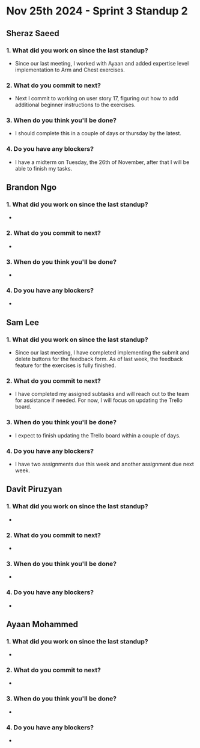 # Nov 25th 2024 - Sprint 3 Standup 2

## Sheraz Saeed

### 1. What did you work on since the last standup?
- Since our last meeting, I worked with Ayaan and added expertise level implementation to Arm and Chest exercises.

### 2. What do you commit to next?
- Next I commit to working on user story 17, figuring out how to add additional beginner instructions to the exercises. 
  
### 3. When do you think you'll be done?
- I should complete this in a couple of days or thursday by the latest. 

### 4. Do you have any blockers?
- I have a midterm on Tuesday, the 26th of November, after that I will be able to finish my tasks.

## Brandon Ngo

### 1. What did you work on since the last standup?
- 

### 2. What do you commit to next?
- 
  
### 3. When do you think you'll be done?
- 

### 4. Do you have any blockers?
- 

## Sam Lee

### 1. What did you work on since the last standup?
- Since our last meeting, I have completed implementing the submit and delete buttons for the feedback form. As of last week, the feedback feature for the exercises is fully finished.

### 2. What do you commit to next?
- I have completed my assigned subtasks and will reach out to the team for assistance if needed. For now, I will focus on updating the Trello board.

### 3. When do you think you'll be done?
- I expect to finish updating the Trello board within a couple of days.

### 4. Do you have any blockers?
- I have two assignments due this week and another assignment due next week.

## Davit Piruzyan

### 1. What did you work on since the last standup?
- 

### 2. What do you commit to next?
- 
  
### 3. When do you think you'll be done?
- 

### 4. Do you have any blockers?
- 

## Ayaan Mohammed

### 1. What did you work on since the last standup?
-   

### 2. What do you commit to next?
-   

### 3. When do you think you'll be done?
- 

### 4. Do you have any blockers?
- 
